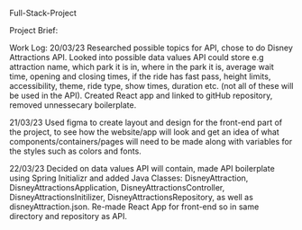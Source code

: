 
Full-Stack-Project

Project Brief:

Work Log:
20/03/23
Researched possible topics for API, chose to do Disney Attractions API. Looked into possible data values API could store e.g attraction name, which park it is in, where in the park it is, average wait time, opening and closing times, if the ride has fast pass, height limits, accessibility, theme, ride type, show times, duration etc. (not all of these will be used in the API). Created React app and linked to gitHub repository, removed unnessecary boilerplate.

21/03/23
Used figma to create layout and design for the front-end part of the project, to see how the website/app will look and get an idea of what components/containers/pages will need to be made along with variables for the styles such as colors and fonts.

22/03/23
Decided on data values API will contain, made API boilerplate using Spring Initializr and added Java Classes: DisneyAttraction, DisneyAttractionsApplication, DisneyAttractionsController, DisneyAttractionsInitilizer, DisneyAttractionsRepository, as well as disneyAttraction.json.
Re-made React App for front-end so in same directory and repository as API.


